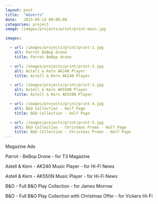 ```yaml
---
layout: post
title:  "Adverts"
date:   2015-09-13 00:00:00
categories: project
image: /images/projects/print/print-main.jpg

images:

  - url: /images/projects/print/print-1.jpg
    alt: Parrot BeBop drone
    title: Parrot BeBop drone

  - url: /images/projects/print/print-2.jpg
    alt: Astell & Kern AK240 Player
    title: Astell & Kern AK240 Player

  - url: /images/projects/print/print-3.jpg
    alt: Astell & Kern AK550N Player
    title: Astell & Kern AK550N Player

  - url: /images/projects/print/print-4.jpg
    alt: B&O Collection - Half Page
    title: B&O Collection - Half Page

  - url: /images/projects/print/print-5.jpg
    alt: B&O Collection - Christmas Promo - Half Page
    title: B&O Collection - Christmas Promo - Half Page
---
```

<p>Magazine Ads</p>
<p>Parrot - BeBop Drone - for T3 Magazine</p>
<p>Astell & Kern - AK240 Music Player - for Hi-Fi News</p>
<p>Astell & Kern - AK550N Music Player - for Hi-Fi News</p>
<p>B&O - Full B&O Play Collection - for James Morrow</p>
<p>B&O - Full B&O Play Collection with Christmas Offer - for Vickers Hi-Fi</p>
<p></p>
